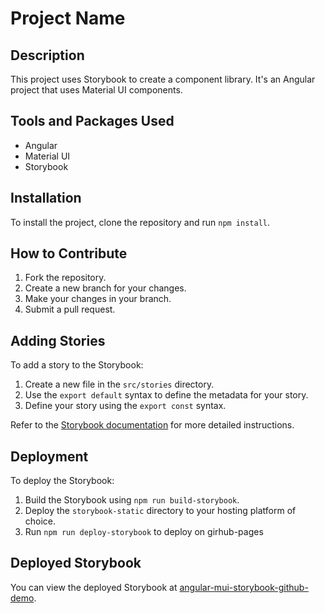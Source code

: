 # Project Name

## Description

This project uses Storybook to create a component library. It's an Angular project that uses Material UI components.

## Tools and Packages Used

- Angular
- Material UI
- Storybook

## Installation

To install the project, clone the repository and run `npm install`.

## How to Contribute

1. Fork the repository.
2. Create a new branch for your changes.
3. Make your changes in your branch.
4. Submit a pull request.

## Adding Stories

To add a story to the Storybook:

1. Create a new file in the `src/stories` directory.
2. Use the `export default` syntax to define the metadata for your story.
3. Define your story using the `export const` syntax.

Refer to the [Storybook documentation](https://storybook.js.org/docs/angular/writing-stories/introduction) for more detailed instructions.

## Deployment

To deploy the Storybook:

1. Build the Storybook using `npm run build-storybook`.
2. Deploy the `storybook-static` directory to your hosting platform of choice.
3. Run `npm run deploy-storybook` to deploy on girhub-pages

## Deployed Storybook

You can view the deployed Storybook at [angular-mui-storybook-github-demo](http://ageolena.github.io/angular-mui-storybook-github-demo).
